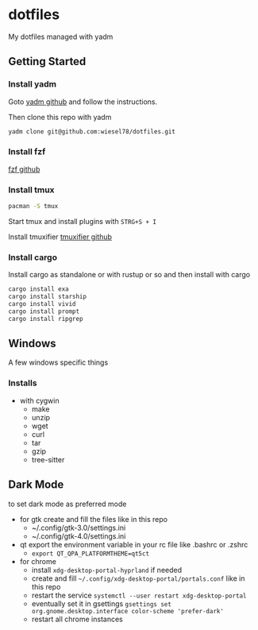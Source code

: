 # dotfiles

My dotfiles managed with yadm

## Getting Started

### Install yadm

Goto [yadm github](https://yadm.io/docs/install) and follow the instructions.

Then clone this repo with yadm

```bash
yadm clone git@github.com:wiesel78/dotfiles.git
```

### Install fzf

[fzf github](https://github.com/junegunn/fzf/tree/master?tab=readme-ov-file#using-git)

### Install tmux 

```bash
pacman -S tmux
```

Start tmux and install plugins with `STRG+S + I`

Install tmuxifier [tmuxifier github](https://github.com/jimeh/tmuxifier?tab=readme-ov-file#installation)

### Install cargo

Install cargo as standalone or with rustup or so and then install with cargo

```bash
cargo install exa
cargo install starship
cargo install vivid
cargo install prompt
cargo install ripgrep
```

## Windows

A few windows specific things

### Installs

* with cygwin
  * make
  * unzip
  * wget
  * curl
  * tar
  * gzip
  * tree-sitter

## Dark Mode

to set dark mode as preferred mode

* for gtk create and fill the files like in this repo
  * ~/.config/gtk-3.0/settings.ini
  * ~/.config/gtk-4.0/settings.ini
* qt export the environment variable in your rc file like .bashrc or .zshrc
  * `export QT_QPA_PLATFORMTHEME=qt5ct`
* for chrome
  * install `xdg-desktop-portal-hyprland` if needed
  * create and fill `~/.config/xdg-desktop-portal/portals.conf` like in this repo
  * restart the service `systemctl --user restart xdg-desktop-portal`
  * eventually set it in gsettings `gsettings set org.gnome.desktop.interface color-scheme 'prefer-dark'`
  * restart all chrome instances

